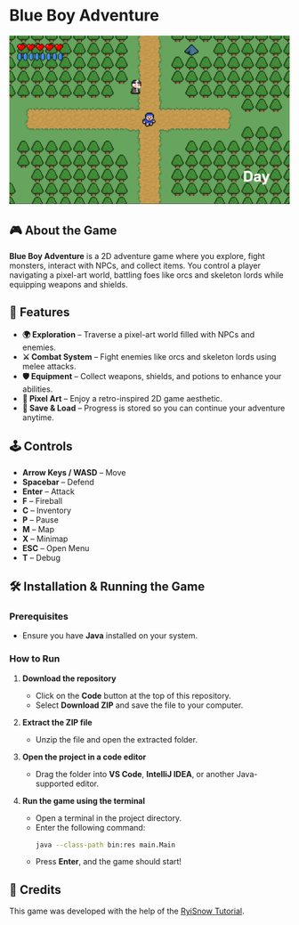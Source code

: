 # Blue Boy Adventure  

![Game Screenshot](res/game.png)  

## 🎮 About the Game  
**Blue Boy Adventure** is a 2D adventure game where you explore, fight monsters, interact with NPCs, and collect items. You control a player navigating a pixel-art world, battling foes like orcs and skeleton lords while equipping weapons and shields.  

## 🚀 Features  
- **🌍 Exploration** – Traverse a pixel-art world filled with NPCs and enemies.  
- **⚔️ Combat System** – Fight enemies like orcs and skeleton lords using melee attacks.  
- **🛡️ Equipment** – Collect weapons, shields, and potions to enhance your abilities.  
- **🎨 Pixel Art** – Enjoy a retro-inspired 2D game aesthetic.  
- **💾 Save & Load** – Progress is stored so you can continue your adventure anytime.  

## 🕹️ Controls  
- **Arrow Keys / WASD** – Move  
- **Spacebar** – Defend  
- **Enter** – Attack  
- **F** – Fireball  
- **C** – Inventory  
- **P** – Pause  
- **M** – Map  
- **X** – Minimap  
- **ESC** – Open Menu  
- **T** – Debug  

## 🛠️ Installation & Running the Game  
### Prerequisites  
- Ensure you have **Java** installed on your system.  

### How to Run  
1. **Download the repository**  
   - Click on the **Code** button at the top of this repository.  
   - Select **Download ZIP** and save the file to your computer.  

2. **Extract the ZIP file**  
   - Unzip the file and open the extracted folder.  

3. **Open the project in a code editor**  
   - Drag the folder into **VS Code**, **IntelliJ IDEA**, or another Java-supported editor.  

4. **Run the game using the terminal**  
   - Open a terminal in the project directory.  
   - Enter the following command:  
     ```sh
     java --class-path bin:res main.Main
     ```
   - Press **Enter**, and the game should start!  

## 🎥 Credits  
This game was developed with the help of the [RyiSnow Tutorial](https://www.youtube.com/playlist?list=PL_QPQmz5C6WUF-pOQDsbsKbaBZqXj4qSq).  